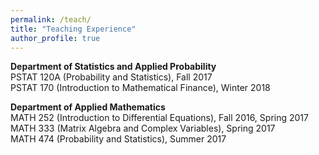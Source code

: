 ```yaml
---
permalink: /teach/
title: "Teaching Experience"
author_profile: true
---
```



**Department of Statistics and Applied Probability**  
PSTAT 120A (Probability and Statistics), Fall 2017  
PSTAT 170 (Introduction to Mathematical Finance), Winter 2018

**Department of Applied Mathematics**  
MATH 252 (Introduction to Differential Equations), Fall 2016, Spring 2017  
MATH 333 (Matrix Algebra and Complex Variables), Spring 2017  
MATH 474 (Probability and Statistics), Summer 2017
